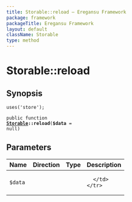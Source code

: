 ```yaml
---
title: Storable::reload — Eregansu Framework
package: framework
packageTitle: Eregansu Framework
layout: default
className: Storable
type: method
---
```


# Storable::reload

## Synopsis

<code>uses('store');</code>

<code>public function <b><a href="Storable">Storable</a>::reload</b>(<b>$data</b> = null)</code>

## Parameters

<table>
  <thead>
    <tr>
      <th>Name</th>
      <th>Direction</th>
      <th>Type</th>
      <th>Description</th>
    </tr>
  </thead>
  <tbody>
    <tr>
      <td><code>$data</code>
      <td><i></i></td>
      <td></td>
      <td>

      </td>
    </tr>
  </tbody>
</table>

